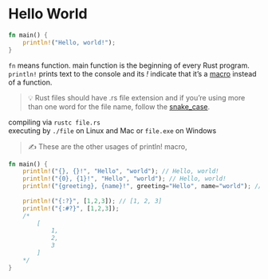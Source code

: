 # Hello World

```rust
fn main() {
    println!("Hello, world!");
}
```

```fn``` means function. main function is the beginning of every Rust program.  
```println!``` prints text to the console and its *!* indicate that it’s a [macro](https://doc.rust-lang.org/book/macros.html) instead of a function.

> 💡 Rust files should have .rs file extension and if you’re using more than one word for the file name, follow the [snake_case](https://en.wikipedia.org/wiki/Snake_case).

compiling via ```rustc file.rs```  
executing by ```./file``` on Linux and Mac or ```file.exe``` on Windows

     
     
> ✍ These are the other usages of println! macro,

```rust
fn main() {
    println!("{}, {}!", "Hello", "world"); // Hello, world!
    println!("{0}, {1}!", "Hello", "world"); // Hello, world!
    println!("{greeting}, {name}!", greeting="Hello", name="world"); // Hello, world!
    
    println!("{:?}", [1,2,3]); // [1, 2, 3]
    println!("{:#?}", [1,2,3]);
    /*
        [
            1,
            2,
            3
        ]
    */
}
```